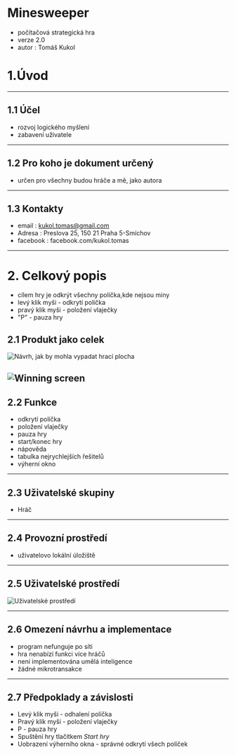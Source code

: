 # Minesweeper
- počítačová strategická hra
- verze 2.0
- autor : Tomáš Kukol

# 1.Úvod
------------------------------------------

## 1.1 Účel
- rozvoj logického myšlení 
- zabavení uživatele 
------------------------------------------

## 1.2 Pro koho je dokument určený
- určen pro všechny budou hráče a mě, jako autora
------------------------------------------

## 1.3 Kontakty
- email : kukol.tomas@gmail.com
- Adresa : Preslova 25, 150 21 Praha 5-Smíchov
- facebook : facebook.com/kukol.tomas
------------------------------------------
# 2. Celkový popis
- cílem hry je odkrýt všechny políčka,kde nejsou miny
- levý klik myši - odkrytí políčka
- pravý klik myši - položení vlaječky
- "P" - pauza hry

## 2.1 Produkt jako celek
![Návrh, jak by mohla vypadat hrací plocha](https://github.com/KukolTomas/Minesweeper/blob/master/minesweeper%20hrac%C3%AD%20plocha.png)


![Winning screen](https://github.com/KukolTomas/Minesweeper/blob/master/n%C4%9Bco%20jako%20winning%20screen.png)
------------------------------------------

## 2.2 Funkce
- odkrytí políčka
- položení vlaječky
- pauza hry
- start/konec hry
- nápověda
- tabulka nejrychlejších řešitelů
- výherní okno
------------------------------------------

## 2.3 Uživatelské skupiny
- Hráč
------------------------------------------

## 2.4 Provozní prostředí
- uživatelovo lokální úložiště
------------------------------------------

## 2.5 Uživatelské prostředí
![Uživatelské prostředí](https://github.com/KukolTomas/Minesweeper/blob/master/minesweeper%20hrac%C3%AD%20plocha.png)

------------------------------------------

## 2.6 Omezení návrhu a implementace
- program nefunguje po síti
- hra nenabízí funkci více hráčů
- není implementována umělá inteligence
- žádné mikrotransakce
------------------------------------------

## 2.7 Předpoklady a závislosti
- Levý klik myši - odhalení políčka
- Pravý klik myši - položení vlaječky
- P - pauza hry
- Spuštění hry tlačítkem _Start hry_
- Uobrazení výherního okna - správné odkrytí všech políček



